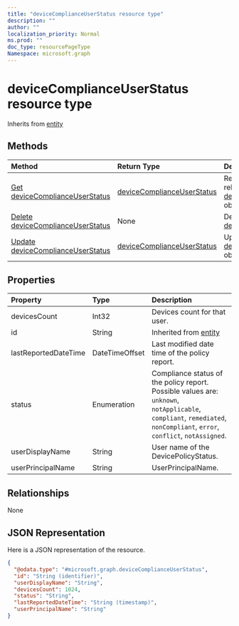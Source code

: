 ```yaml
---
title: "deviceComplianceUserStatus resource type"
description: ""
author: ""
localization_priority: Normal
ms.prod: ""
doc_type: resourcePageType
Namespace: microsoft.graph
---
```



# deviceComplianceUserStatus resource type




Inherits from [entity](../resources/entity.md)

## Methods
|Method|Return Type|Description|
|:---|:---|:---|
|[Get deviceComplianceUserStatus](../api/devicecomplianceuserstatus-get.md)|[deviceComplianceUserStatus](../resources/deviceComplianceUserStatus.md)|Read properties and relationships of the [deviceComplianceUserStatus](../resources/devicecomplianceuserstatus.md) object.|
|[Delete deviceComplianceUserStatus](../api/devicecomplianceuserstatus-delete.md)|None|Deletes a [deviceComplianceUserStatus](../resources/devicecomplianceuserstatus.md).|
|[Update deviceComplianceUserStatus](../api/devicecomplianceuserstatus-update.md)|[deviceComplianceUserStatus](../resources/deviceComplianceUserStatus.md)|Update the properties of a [deviceComplianceUserStatus](../resources/devicecomplianceuserstatus.md) object.|

## Properties
|Property|Type|Description|
|:---|:---|:---|
|devicesCount|Int32|Devices count for that user.|
|id|String| Inherited from [entity](../resources/entity.md)|
|lastReportedDateTime|DateTimeOffset|Last modified date time of the policy report.|
|status|Enumeration|Compliance status of the policy report. Possible values are: `unknown`, `notApplicable`, `compliant`, `remediated`, `nonCompliant`, `error`, `conflict`, `notAssigned`.|
|userDisplayName|String|User name of the DevicePolicyStatus.|
|userPrincipalName|String|UserPrincipalName.|

## Relationships
None

## JSON Representation
Here is a JSON representation of the resource.
<!-- {
  "blockType": "resource",
  "keyProperty": "id",
  "@odata.type": "microsoft.graph.deviceComplianceUserStatus",
  "baseType": "microsoft.graph.entity",
  "openType": false
}
-->
``` json
{
  "@odata.type": "#microsoft.graph.deviceComplianceUserStatus",
  "id": "String (identifier)",
  "userDisplayName": "String",
  "devicesCount": 1024,
  "status": "String",
  "lastReportedDateTime": "String (timestamp)",
  "userPrincipalName": "String"
}
```

